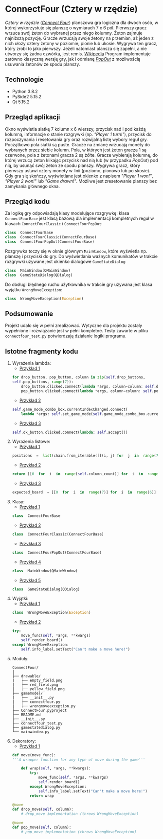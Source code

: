 # ConnectFour (Cztery w rzędzie)
*Cztery w rzędzie* ([*Connect Four*](https://en.wikipedia.org/wiki/Connect_Four)) planszowa gra logiczna dla dwóch osób, w której wykorzystuje się planszę o wymiarach 7 x 6 pól. Pierwszy gracz wrzuca swój żeton do wybranej przez niego kolumny. Żeton zajmuje najniższą pozycję. Gracze wrzucają swoje żetony na przemian, aż jeden z nich ułoży cztery żetony w poziomie, pionie lub ukosie. Wygrywa ten gracz, który zrobi to jako pierwszy. Jeżeli natomiast plansza się zapełni, a nie utworzy się żadna czwórka, jest remis. [Wikipedia](https://pl.wikipedia.org/wiki/Czw%C3%B3rki)
Program implementuje zarówno klasyczną wersję gry, jak i odmianę [*PopOut*](https://en.wikipedia.org/wiki/Connect_Four#PopOut) z możliwością usuwania żetonów ze spodu planszy.

## Technologie
- Python 3.8.2
- PySide2 5.15.2
- Qt 5.15.2

## Przegląd aplikacji
Okno wyświetla siatkę 7 kolumn x 6 wierszy, przycisk nad i pod każdą kolumną, informacje o stanie rozgrywki (np. *"Player 1 turn!"*), przycisk do rozpoczynania i resetowania gry oraz rozwijalną listę wybory reguł gry. Początkowo pola siatki są puste. Gracze na zmianę wrzucają monety do wybranych przez siebie kolumn. Pola, w których jest żeton gracza 1 są czerwone, pola z żetonami gracza 2 są żółte. Gracze wybierają kolumnę, do której wrzucą żeton klikając przycisk nad nią lub (w przypadku *PopOut*) pod nią, by usunąć swój żeton ze spodu planszy. Wygrywa gracz, który pierwszy ustawi cztery monety w linii (poziomo, pionowo lub po skosie). Gdy gra się skończy, wyświetlane jest okienko z napisem *"Player 1 won!"*, *"Player 2 won!"* lub *"Game drawn!"*. Możliwe jest zresetowanie planszy bez zamykania głównego okna.

## Przegląd kodu
Za logikę gry odpowiadają klasy modelujące rozgrywkę: klasa `ConnectFourBase` jest klasą bazową dla implementacji kompletnych reguł w klasach `ConnectFourClassic` i `ConnectFourPopOut`:
```python
class  ConnectFourBase
class  ConnectFourClassic(ConnectFourBase)
class  ConnectFourPopOut(ConnectFourBase)
```
Rozgrywka toczy się w oknie głównym `MainWindow`, które wyświetla np. planszę i przyciski do gry. Do wyświetlania ważnych komunikatów w trakcie rozgrywki używane jest okienko dialogowe `GameStateDialog`:
```python
class  MainWindow(QMainWindow)
class  GameStateDialog(QDialog)
```
Do obsługi błędnego ruchu użytkownika w trakcie gry używana jest klasa wyjątku `WrongMoveException`:
```python
class  WrongMoveException(Exception)
```

## Podsumowanie
Projekt udało się w pełni zrealizować. Wytyczne dla projektu zostały wypełnione i rozwiązanie jest w pełni kompletne. Testy zawarte w pliku `connectfour_test.py` potwierdzają działanie logiki programu.  

## Istotne fragmenty kodu
1. Wyrażenia lambda: 
	- [Przykład 1](https://github.com/sweakpl/connect-four/blob/c48716e2000b34ad9ae50820b29df5f9f5f49089/mainwindow.py#L143-L146)
	```python
	for drop_button, pop_button, column in zip(self.drop_buttons,
	self.pop_buttons, range(7)):
		drop_button.clicked.connect(lambda *args, column=column: self.drop_move(column))
		pop_button.clicked.connect(lambda *args, column=column: self.pop_move(column))
	```
	- [Przykład 2](https://github.com/sweakpl/connect-four/blob/1a4def3bf4797e94898122369af0888934c04cf7/mainwindow.py#L78-L79)
	```python
	self.game_mode_combo_box.currentIndexChanged.connect(
		lambda *args: self.set_game_mode(self.game_mode_combo_box.currentText()))
	```
	- [Przykład 3](https://github.com/sweakpl/connect-four/blob/1a4def3bf4797e94898122369af0888934c04cf7/gamestatedialog.py#L41)
	```python
	self.ok_button.clicked.connect(lambda: self.accept())
2. Wyrażenia listowe:
	- [Przykład 1](https://github.com/sweakpl/connect-four/blob/1a4def3bf4797e94898122369af0888934c04cf7/mainwindow.py#L123)
	```python
	positions  =  list(chain.from_iterable([[(i, j) for  j  in  range(7)] for  i  in  range(6)]))
	```
	- [Przykład 2](https://github.com/sweakpl/connect-four/blob/1a4def3bf4797e94898122369af0888934c04cf7/gamemodel/connectfour.py#L16)
	```python
	return [[0  for  i  in  range(self.column_count)] for  i  in  range(self.row_count)]
	```
	- [Przykład 3](https://github.com/sweakpl/connect-four/blob/1a4def3bf4797e94898122369af0888934c04cf7/connectfour_test.py#L20)
	```python
	expected_board  = [[0  for  i  in  range(7)] for  i  in  range(6)]
	```
3. Klasy:
	- [Przykład 1](https://github.com/sweakpl/connect-four/blob/1a4def3bf4797e94898122369af0888934c04cf7/gamemodel/connectfour.py#L6-L46)
	```python
	class  ConnectFourBase
	```
	- [Przykład 2](https://github.com/sweakpl/connect-four/blob/1a4def3bf4797e94898122369af0888934c04cf7/gamemodel/connectfour.py#L49-L105)
	```python
	class  ConnectFourClassic(ConnectFourBase)
	```
	- [Przykład 3](https://github.com/sweakpl/connect-four/blob/1a4def3bf4797e94898122369af0888934c04cf7/gamemodel/connectfour.py#L108-L177)
	```python
	class  ConnectFourPopOut(ConnectFourBase)
	```
	- [Przykład 4](https://github.com/sweakpl/connect-four/blob/1a4def3bf4797e94898122369af0888934c04cf7/mainwindow.py#L12-L220)
	```python
	class  MainWindow(QMainWindow)
	```
	- [Przykład 5](https://github.com/sweakpl/connect-four/blob/1a4def3bf4797e94898122369af0888934c04cf7/gamestatedialog.py#L8-L42)
	```python
	class  GameStateDialog(QDialog)
	```
4. Wyjątki:
	- [Przykład 1](https://github.com/sweakpl/connect-four/blob/1a4def3bf4797e94898122369af0888934c04cf7/gamemodel/wrongmoveexception.py#L3-L10)
	```python
	class  WrongMoveException(Exception)
	```
	- [Przykład 2](https://github.com/sweakpl/connect-four/blob/1a4def3bf4797e94898122369af0888934c04cf7/mainwindow.py#L179-L183)
	```python
	try:
		move_func(self, *args, **kwargs)
		self.render_board()
	except WrongMoveException:
		self.info_label.setText("Can't make a move here!")
	```
5. Moduły:
	```
	ConnectFour/
	│
	├── drawable/
	|	├── empty_field.png
	|	├── red_field.png
	|	├── yellow_field.png
	├── gamemodel/
	|	├── __init__.py
	|	├── connectfour.py
	|	├── wrongmoveexception.py
	├── ConnectFour.pyproject
	├── README.md
	├── __init__.py
	├── connectfour_test.py
	├── gamestatedialog.py
	└── mainwindow.py
6. Dekoratory:
	- [Przykład 1](https://github.com/sweakpl/connect-four/blob/1a4def3bf4797e94898122369af0888934c04cf7/mainwindow.py#L175-L184)
	```python
	def move(move_func):
	'''A wrapper function for any type of move during the game'''
	
		def wrap(self, *args, **kwargs):
			try:
				move_func(self, *args, **kwargs)
				self.render_board()
			except WrongMoveException:
				self.info_label.setText("Can't make a move here!")
			return wrap
			
	@move
	def drop_move(self, column):
		# drop_move implementation (throws WrongMoveException)

	@move
	def pop_move(self, column):
		# pop_move implementation (throws WrongMoveException)